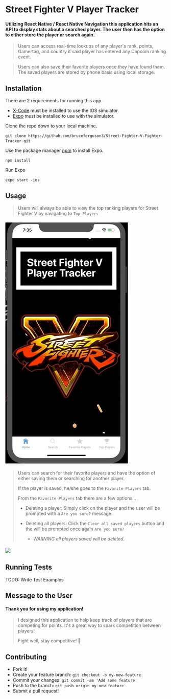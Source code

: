 # Street Fighter V Player Tracker

#### Utilizing React Native / React Native Navigation this application hits an API to display stats about a searched player. The user then has the option to either store the player or search again.

> Users can access real-time lookups of any player's rank, points, Gamertag, and country if said player has entered any Capcom ranking event. 

> Users can also save their favorite players once they have found them. The saved players are stored by phone basis using local storage. 


## Installation
 
 There are 2 requirements for running this app.
   * [X-Code](https://medium.com/@LondonAppBrewery/how-to-download-and-setup-xcode-10-for-ios-development-b63bed1865c) must be installed to use the IOS simulator.
   * [Expo](https://expo.io/learn) must be installed to use with the simulator.
 
 Clone the repo down to your local machine.
 
    git clone https://github.com/bruceferguson3/Street-Fighter-V-Fighter-Tracker.git
    
 Use the package manager [npm](https://www.npmjs.com/get-npm) to install Expo.
    
    npm install
    
 Run Expo
 
    expo start -ios           

## Usage

> Users will always be able to view the top ranking players for Street Fighter V by navigating to `Top Players`

#### ![](assets/readMe/TopPlayers.gif)

> Users can search for their favorite players and have the option of either saving them or searching for another player. 
>
>If the player is saved, he/she goes to the `Favorite Players` tab. 
>
>From the `Favorite Players` tab there are a few options...
> * Deleting a player: Simply click on the player and the user will be prompted with a `Are you sure?` message.
> * Deleting all players: Click the `Clear all saved players` button and the will be prompted once again `Are you sure?` 
>
>   - *WARNING all players saved will be deleted.*

#### ![](assets/readMe/PlayerSearch:PlayerList.gif)


## Running Tests

TODO: Write Test Examples

## Message to the User

#### Thank you for using my application! 

> I designed this application to help keep track of players that are competing for points. It's a great way to spark competition between players!
>
> Fight well, stay competitive! :punch: 

## Contributing

  * Fork it! 
  * Create your feature branch: `git checkout -b my-new-feature` 
  * Commit your changes: `git commit -am 'Add some feature'` 
  * Push to the branch: `git push origin my-new-feature`
  * Submit a pull request!